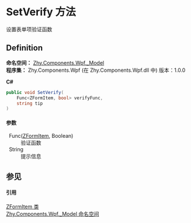 # SetVerify 方法


设置表单项验证函数



## Definition
**命名空间：** <a href="N_Zhy_Components_Wpf__Model.md">Zhy.Components.Wpf._Model</a>  
**程序集：** Zhy.Components.Wpf (在 Zhy.Components.Wpf.dll 中) 版本：1.0.0

**C#**
``` C#
public void SetVerify(
	Func<ZFormItem, bool> verifyFunc,
	string tip
)
```



#### 参数
<dl><dt>  Func(<a href="T_Zhy_Components_Wpf__Model_ZFormItem.md">ZFormItem</a>, Boolean)</dt><dd>验证函数</dd><dt>  String</dt><dd>提示信息</dd></dl>

## 参见


#### 引用
<a href="T_Zhy_Components_Wpf__Model_ZFormItem.md">ZFormItem 类</a>  
<a href="N_Zhy_Components_Wpf__Model.md">Zhy.Components.Wpf._Model 命名空间</a>  
